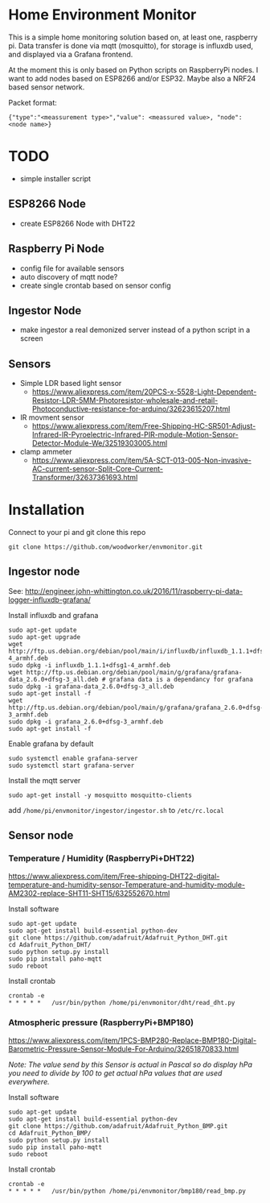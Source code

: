 # Home Environment Monitor

This is a simple home monitoring solution based on, at least one, raspberry pi.
Data transfer is done via mqtt (mosquitto), for storage is influxdb used,
and displayed via a Grafana frontend. 

At the moment this is only based on Python scripts on RaspberryPi nodes.
I want to add nodes based on ESP8266 and/or ESP32.
Maybe also a NRF24 based sensor network.

Packet format:
```
{"type":"<meassurement type>","value": <meassured value>, "node": <node name>}
```


# TODO
* simple installer script

## ESP8266 Node
* create ESP8266 Node with DHT22

## Raspberry Pi Node
* config file for available sensors
* auto discovery of mqtt node?
* create single crontab based on sensor config

## Ingestor Node
* make ingestor a real demonized server instead of a python script in a screen

## Sensors
* Simple LDR based light sensor
  * https://www.aliexpress.com/item/20PCS-x-5528-Light-Dependent-Resistor-LDR-5MM-Photoresistor-wholesale-and-retail-Photoconductive-resistance-for-arduino/32623615207.html
* IR movment sensor
  * https://www.aliexpress.com/item/Free-Shipping-HC-SR501-Adjust-Infrared-IR-Pyroelectric-Infrared-PIR-module-Motion-Sensor-Detector-Module-We/32519303005.html
* clamp ammeter
  * https://www.aliexpress.com/item/5A-SCT-013-005-Non-invasive-AC-current-sensor-Split-Core-Current-Transformer/32637361693.html

# Installation

Connect to your pi and git clone this repo
```
git clone https://github.com/woodworker/envmonitor.git
```

## Ingestor node

See: http://engineer.john-whittington.co.uk/2016/11/raspberry-pi-data-logger-influxdb-grafana/

Install influxdb and grafana
```
sudo apt-get update
sudo apt-get upgrade
wget http://ftp.us.debian.org/debian/pool/main/i/influxdb/influxdb_1.1.1+dfsg1-4_armhf.deb
sudo dpkg -i influxdb_1.1.1+dfsg1-4_armhf.deb
wget http://ftp.us.debian.org/debian/pool/main/g/grafana/grafana-data_2.6.0+dfsg-3_all.deb # grafana data is a dependancy for grafana
sudo dpkg -i grafana-data_2.6.0+dfsg-3_all.deb
sudo apt-get install -f
wget http://ftp.us.debian.org/debian/pool/main/g/grafana/grafana_2.6.0+dfsg-3_armhf.deb
sudo dpkg -i grafana_2.6.0+dfsg-3_armhf.deb
sudo apt-get install -f
```

Enable grafana by default
```
sudo systemctl enable grafana-server
sudo systemctl start grafana-server
```

Install the mqtt server
```
sudo apt-get install -y mosquitto mosquitto-clients
```

add `/home/pi/envmonitor/ingestor/ingestor.sh` to `/etc/rc.local`

## Sensor node

### Temperature / Humidity (RaspberryPi+DHT22)

https://www.aliexpress.com/item/Free-shipping-DHT22-digital-temperature-and-humidity-sensor-Temperature-and-humidity-module-AM2302-replace-SHT11-SHT15/632552670.html

Install software
```
sudo apt-get update
sudo apt-get install build-essential python-dev
git clone https://github.com/adafruit/Adafruit_Python_DHT.git
cd Adafruit_Python_DHT/
sudo python setup.py install
sudo pip install paho-mqtt
sudo reboot
```

Install crontab
```
crontab -e
* * * * *   /usr/bin/python /home/pi/envmonitor/dht/read_dht.py
```

### Atmospheric pressure (RaspberryPi+BMP180)

https://www.aliexpress.com/item/1PCS-BMP280-Replace-BMP180-Digital-Barometric-Pressure-Sensor-Module-For-Arduino/32651870833.html

*Note: The value send by this Sensor is actual in Pascal so do display hPa you need to divide by 100 to get actual hPa values that are used everywhere.*

Install software
```
sudo apt-get update
sudo apt-get install build-essential python-dev
git clone https://github.com/adafruit/Adafruit_Python_BMP.git
cd Adafruit_Python_BMP/
sudo python setup.py install
sudo pip install paho-mqtt
sudo reboot
```

Install crontab
```
crontab -e
* * * * *   /usr/bin/python /home/pi/envmonitor/bmp180/read_bmp.py
```